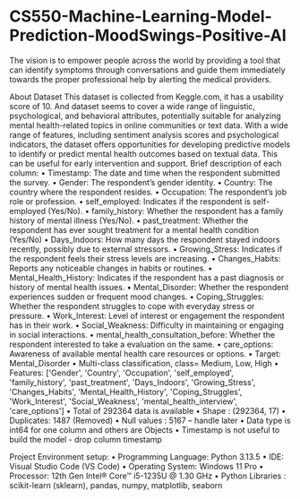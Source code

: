 # CS550-Machine-Learning-Model-Prediction-MoodSwings-Positive-AI
The vision is to empower people across the world by providing a tool that can identify symptoms through conversations and guide them immediately towards the proper professional help by alerting the medical providers. 


About Dataset
This dataset is collected from Keggle.com, it has a usability score of 10. And dataset seems to cover a wide range of linguistic, psychological, and behavioral attributes, potentially suitable for analyzing mental health-related topics in online communities or text data. With a wide range of features, including sentiment analysis scores and psychological indicators, the dataset offers opportunities for developing predictive models to identify or predict mental health outcomes based on textual data. This can be useful for early intervention and support.
Brief description of each column:
•	Timestamp: The date and time when the respondent submitted the survey.
•	Gender: The respondent’s gender identity.
•	Country: The country where the respondent resides.
•	Occupation: The respondent’s job role or profession.
•	self_employed: Indicates if the respondent is self-employed (Yes/No).
•	family_history: Whether the respondent has a family history of mental illness (Yes/No).
•	past_treatment: Whether the respondent has ever sought treatment for a mental health condition (Yes/No)
•	Days_Indoors: How many days the respondent stayed indoors recently, possibly due to external stressors.
•	Growing_Stress: Indicates if the respondent feels their stress levels are increasing.
•	Changes_Habits: Reports any noticeable changes in habits or routines.
•	Mental_Health_History: Indicates if the respondent has a past diagnosis or history of mental health issues.
•	Mental_Disorder: Whether the respondent experiences sudden or frequent mood changes.
•	Coping_Struggles: Whether the respondent struggles to cope with everyday stress or pressure.
•	Work_Interest: Level of interest or engagement the respondent has in their work.
•	Social_Weakness: Difficulty in maintaining or engaging in social interactions.
•	mental_health_consultation_before: Whether the respondent interested to take a evaluation on the same.
•	care_options: Awareness of available mental health care resources or options.
•	Target: Mental_Disorder
•	Multi-class classification, class= Medium, Low, High
•	 Features: ['Gender', 'Country', 'Occupation', 'self_employed', 'family_history',
       'past_treatment', 'Days_Indoors', 'Growing_Stress', 'Changes_Habits',
       'Mental_Health_History', 'Coping_Struggles', 'Work_Interest',
       'Social_Weakness', 'mental_health_interview', 'care_options']
•	Total of 292364 data is available
•	Shape : (292364, 17)
•	Duplicates: 1487 (Removed)
•	Null values : 5167 – handle later
•	Data type is int64 for one column and others are Objects
•	Timestamp is not useful to build the model - drop column timestamp



Project Environment setup:
•	Programming Language: Python 3.13.5
•	IDE: Visual Studio Code (VS Code)
•	Operating System: Windows 11 Pro
•	Processor: 12th Gen Intel® Core™ i5-1235U @ 1.30 GHz
•	Python Libraries : scikit-learn (sklearn), pandas, numpy, matplotlib, seaborn


